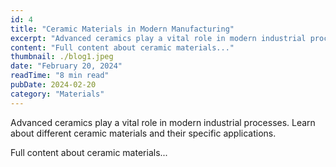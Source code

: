 ```yaml
---
id: 4
title: "Ceramic Materials in Modern Manufacturing"
excerpt: "Advanced ceramics play a vital role in modern industrial processes. Learn about different ceramic materials and their specific applications."
content: "Full content about ceramic materials..."
thumbnail: ./blog1.jpeg
date: "February 20, 2024"
readTime: "8 min read"
pubDate: 2024-02-20
category: "Materials"
---
```


Advanced ceramics play a vital role in modern industrial processes. Learn about different ceramic materials and their specific applications.

Full content about ceramic materials...
